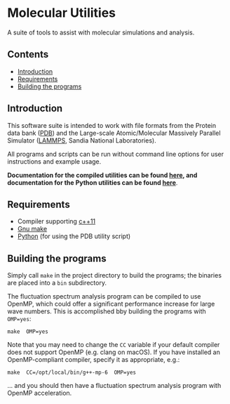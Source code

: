 # Molecular Utilities

A suite of tools to assist with molecular simulations and analysis.

## Contents

* [Introduction](#Introduction)
* [Requirements](#Requirements)
* [Building the programs](#Building)

## <a name="Introduction"></a> Introduction

This software suite is intended to work with file formats from the Protein data bank ([PDB](https://www.rcsb.org/)) and the Large-scale Atomic/Molecular Massively Parallel Simulator ([LAMMPS](http://lammps.sandia.gov/), Sandia National Laboratories).

All programs and scripts can be run without command line options for user instructions and example usage.

**Documentation for the compiled utilities can be found [here](https://github.com/JohnGrime/MolecularUtilities/tree/master/Programs), and documentation for the Python utilities can be found [here](https://github.com/JohnGrime/MolecularUtilities/tree/master/Scripts)**.

## <a name="Requirements"></a> Requirements

* Compiler supporting [c++11](https://en.wikipedia.org/wiki/C%2B%2B11)
* [Gnu make](https://www.gnu.org/software/make/)
* [Python](https://www.python.org/) (for using the PDB utility script)

## <a name="Building"></a> Building the programs

Simply call `make` in the project directory to build the programs; the binaries are placed into a `bin` subdirectory.

The fluctuation spectrum analysis program can be compiled to use OpenMP, which could offer a significant performance increase for large wave numbers. This is accomplished bby building the programs with `OMP=yes`:

`make  OMP=yes`

Note that you may need to change the `CC` variable if your default compiler does not support OpenMP (e.g. clang on macOS). If you have installed an OpenMP-compliant compiler, specify it as appropriate, e.g.:

`make  CC=/opt/local/bin/g++-mp-6  OMP=yes`

... and you should then have a fluctuation spectrum analysis program with OpenMP acceleration.
